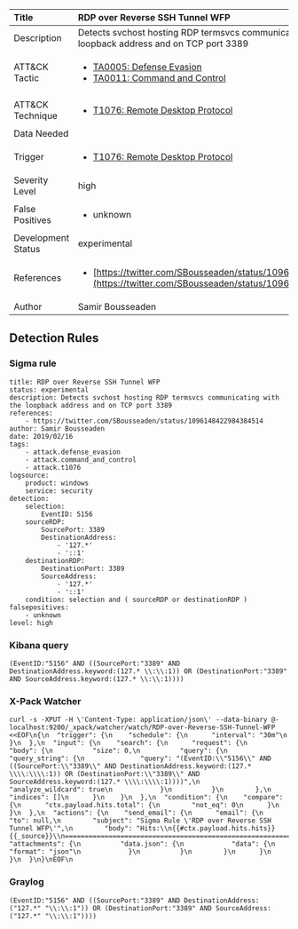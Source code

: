 | Title                | RDP over Reverse SSH Tunnel WFP                                                                                                                                                 |
|:---------------------|:------------------------------------------------------------------------------------------------------------------------------------------------------------|
| Description          | Detects svchost hosting RDP termsvcs communicating with the loopback address and on TCP port 3389                                                                                                                                           |
| ATT&amp;CK Tactic    | <ul><li>[TA0005: Defense Evasion](https://attack.mitre.org/tactics/TA0005)</li><li>[TA0011: Command and Control](https://attack.mitre.org/tactics/TA0011)</li></ul>  |
| ATT&amp;CK Technique | <ul><li>[T1076: Remote Desktop Protocol](https://attack.mitre.org/techniques/T1076)</li></ul>                             |
| Data Needed          | <ul></ul>                                                         |
| Trigger              | <ul><li>[T1076: Remote Desktop Protocol](../Triggers/T1076.md)</li></ul>  |
| Severity Level       | high                                                                                                                                                 |
| False Positives      | <ul><li>unknown</li></ul>                                                                  |
| Development Status   | experimental                                                                                                                                                |
| References           | <ul><li>[https://twitter.com/SBousseaden/status/1096148422984384514](https://twitter.com/SBousseaden/status/1096148422984384514)</li></ul>                                                          |
| Author               | Samir Bousseaden                                                                                                                                                |


## Detection Rules

### Sigma rule

```
title: RDP over Reverse SSH Tunnel WFP
status: experimental
description: Detects svchost hosting RDP termsvcs communicating with the loopback address and on TCP port 3389
references:
    - https://twitter.com/SBousseaden/status/1096148422984384514
author: Samir Bousseaden
date: 2019/02/16
tags:
    - attack.defense_evasion
    - attack.command_and_control
    - attack.t1076
logsource:
    product: windows
    service: security
detection:
    selection:
        EventID: 5156
    sourceRDP:
        SourcePort: 3389
        DestinationAddress:
            - '127.*'
            - '::1'
    destinationRDP:
        DestinationPort: 3389
        SourceAddress:
            - '127.*'
            - '::1'
    condition: selection and ( sourceRDP or destinationRDP )
falsepositives:
    - unknown
level: high

```





### Kibana query

```
(EventID:"5156" AND ((SourcePort:"3389" AND DestinationAddress.keyword:(127.* \\:\\:1)) OR (DestinationPort:"3389" AND SourceAddress.keyword:(127.* \\:\\:1))))
```





### X-Pack Watcher

```
curl -s -XPUT -H \'Content-Type: application/json\' --data-binary @- localhost:9200/_xpack/watcher/watch/RDP-over-Reverse-SSH-Tunnel-WFP <<EOF\n{\n  "trigger": {\n    "schedule": {\n      "interval": "30m"\n    }\n  },\n  "input": {\n    "search": {\n      "request": {\n        "body": {\n          "size": 0,\n          "query": {\n            "query_string": {\n              "query": "(EventID:\\"5156\\" AND ((SourcePort:\\"3389\\" AND DestinationAddress.keyword:(127.* \\\\:\\\\:1)) OR (DestinationPort:\\"3389\\" AND SourceAddress.keyword:(127.* \\\\:\\\\:1))))",\n              "analyze_wildcard": true\n            }\n          }\n        },\n        "indices": []\n      }\n    }\n  },\n  "condition": {\n    "compare": {\n      "ctx.payload.hits.total": {\n        "not_eq": 0\n      }\n    }\n  },\n  "actions": {\n    "send_email": {\n      "email": {\n        "to": null,\n        "subject": "Sigma Rule \'RDP over Reverse SSH Tunnel WFP\'",\n        "body": "Hits:\\n{{#ctx.payload.hits.hits}}{{_source}}\\n================================================================================\\n{{/ctx.payload.hits.hits}}",\n        "attachments": {\n          "data.json": {\n            "data": {\n              "format": "json"\n            }\n          }\n        }\n      }\n    }\n  }\n}\nEOF\n
```





### Graylog

```
(EventID:"5156" AND ((SourcePort:"3389" AND DestinationAddress:("127.*" "\\:\\:1")) OR (DestinationPort:"3389" AND SourceAddress:("127.*" "\\:\\:1"))))
```

